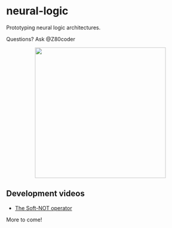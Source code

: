# neural-logic

Prototyping neural logic architectures.

Questions? Ask @Z80coder

<p align="center">
<img width="350" src="https://user-images.githubusercontent.com/55286208/180860177-7a39685d-7f88-442d-a079-5a96d49955a3.gif">
</p>

## Development videos

- [The Soft-NOT operator](https://drive.google.com/file/d/1C9egUO9SWSXba7VEqqUPfECYXeLFf5g0/view?usp=sharing)

More to come!


